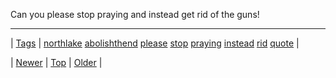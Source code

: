 <!--
title: Can you please stop praying and instead get rid of the guns!
date: 2020-06-28T15:27:00.164Z
tags: northlake, abolishthend, please, stop, praying, instead, rid, quote
-->




Can you please stop praying and instead get rid of the guns!

<!--BOTTOM-POST-NAVIGATION-->
---

| [Tags](tags.md) | [northlake](tag-northlake.md) [abolishthend](tag-abolishthend.md) [please](tag-please.md) [stop](tag-stop.md) [praying](tag-praying.md) [instead](tag-instead.md) [rid](tag-rid.md) [quote](tag-quote.md) |

| [Newer](160157289134.md) | [Top](index.md) | [Older](160294200421.md) |